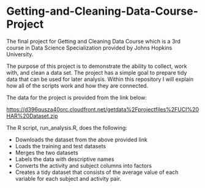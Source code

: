 # Getting-and-Cleaning-Data-Course-Project
The final project for Getting and Cleaning Data Course which is a 3rd course in Data Science Specialization provided by Johns Hopkins University.

The purpose of this project is to demonstrate the ability to collect, work with, and clean a data set. The project has a simple goal to prepare tidy data that can be used for later analysis. Within this repository I will explain how all of the scripts work and how they are connected.

The data for the project is provided from the link below:

https://d396qusza40orc.cloudfront.net/getdata%2Fprojectfiles%2FUCI%20HAR%20Dataset.zip

The R script, run_analysis.R, does the following:

- Downloads the dataset from the above provided link
- Loads the training and test datasets
- Merges the two datasets
- Labels the data with descriptive names
- Converts the activity and subject columns into factors
- Creates a tidy dataset that consists of the average value of each variable for each subject and activity pair.
